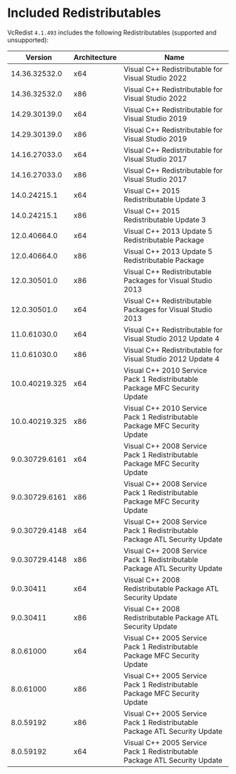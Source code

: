 ﻿# Included Redistributables

VcRedist `4.1.493` includes the following Redistributables (supported and unsupported):

| Version        | Architecture | Name                                                                       |
| -------------- | ------------ | -------------------------------------------------------------------------- |
| 14.36.32532.0  | x64          | Visual C++ Redistributable for Visual Studio 2022                          |
| 14.36.32532.0  | x86          | Visual C++ Redistributable for Visual Studio 2022                          |
| 14.29.30139.0  | x64          | Visual C++ Redistributable for Visual Studio 2019                          |
| 14.29.30139.0  | x86          | Visual C++ Redistributable for Visual Studio 2019                          |
| 14.16.27033.0  | x64          | Visual C++ Redistributable for Visual Studio 2017                          |
| 14.16.27033.0  | x86          | Visual C++ Redistributable for Visual Studio 2017                          |
| 14.0.24215.1   | x64          | Visual C++ 2015 Redistributable Update 3                                   |
| 14.0.24215.1   | x86          | Visual C++ 2015 Redistributable Update 3                                   |
| 12.0.40664.0   | x64          | Visual C++ 2013 Update 5 Redistributable Package                           |
| 12.0.40664.0   | x86          | Visual C++ 2013 Update 5 Redistributable Package                           |
| 12.0.30501.0   | x86          | Visual C++ Redistributable Packages for Visual Studio 2013                 |
| 12.0.30501.0   | x64          | Visual C++ Redistributable Packages for Visual Studio 2013                 |
| 11.0.61030.0   | x64          | Visual C++ Redistributable for Visual Studio 2012 Update 4                 |
| 11.0.61030.0   | x86          | Visual C++ Redistributable for Visual Studio 2012 Update 4                 |
| 10.0.40219.325 | x64          | Visual C++ 2010 Service Pack 1 Redistributable Package MFC Security Update |
| 10.0.40219.325 | x86          | Visual C++ 2010 Service Pack 1 Redistributable Package MFC Security Update |
| 9.0.30729.6161 | x64          | Visual C++ 2008 Service Pack 1 Redistributable Package MFC Security Update |
| 9.0.30729.6161 | x86          | Visual C++ 2008 Service Pack 1 Redistributable Package MFC Security Update |
| 9.0.30729.4148 | x64          | Visual C++ 2008 Service Pack 1 Redistributable Package ATL Security Update |
| 9.0.30729.4148 | x86          | Visual C++ 2008 Service Pack 1 Redistributable Package ATL Security Update |
| 9.0.30411      | x64          | Visual C++ 2008 Redistributable Package ATL Security Update                |
| 9.0.30411      | x86          | Visual C++ 2008 Redistributable Package ATL Security Update                |
| 8.0.61000      | x64          | Visual C++ 2005 Service Pack 1 Redistributable Package MFC Security Update |
| 8.0.61000      | x86          | Visual C++ 2005 Service Pack 1 Redistributable Package MFC Security Update |
| 8.0.59192      | x86          | Visual C++ 2005 Service Pack 1 Redistributable Package ATL Security Update |
| 8.0.59192      | x64          | Visual C++ 2005 Service Pack 1 Redistributable Package ATL Security Update |
